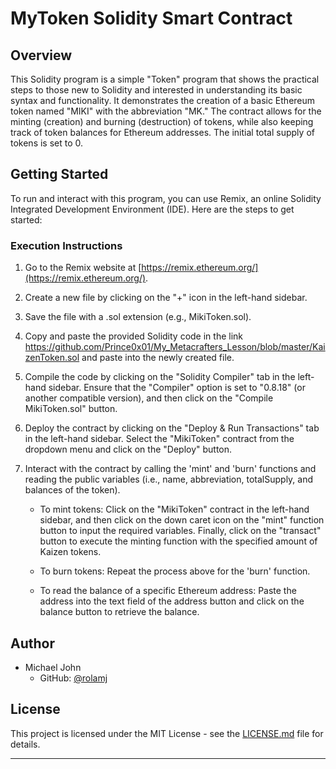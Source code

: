 # MyToken Solidity Smart Contract

## Overview

This Solidity program is a simple "Token" program that shows the practical steps to those new to Solidity and interested in understanding its basic syntax and functionality. It demonstrates the creation of a basic Ethereum token named "MIKI" with the abbreviation "MK." The contract allows for the minting (creation) and burning (destruction) of tokens, while also keeping track of token balances for Ethereum addresses. The initial total supply of tokens is set to 0.

## Getting Started

To run and interact with this program, you can use Remix, an online Solidity Integrated Development Environment (IDE). Here are the steps to get started:

### Execution Instructions

1. Go to the Remix website at [https://remix.ethereum.org/](https://remix.ethereum.org/).

2. Create a new file by clicking on the "+" icon in the left-hand sidebar.

3. Save the file with a .sol extension (e.g., MikiToken.sol).

4. Copy and paste the provided Solidity code in the link https://github.com/Prince0x01/My_Metacrafters_Lesson/blob/master/KaizenToken.sol and paste into the newly created file.

5. Compile the code by clicking on the "Solidity Compiler" tab in the left-hand sidebar. Ensure that the "Compiler" option is set to "0.8.18" (or another compatible version), and then click on the "Compile MikiToken.sol" button.

6. Deploy the contract by clicking on the "Deploy & Run Transactions" tab in the left-hand sidebar. Select the "MikiToken" contract from the dropdown menu and click on the "Deploy" button.

7. Interact with the contract by calling the 'mint' and 'burn' functions and reading the public variables (i.e., name, abbreviation, totalSupply, and balances of the token).

   - To mint tokens: Click on the "MikiToken" contract in the left-hand sidebar, and then click on the down caret icon on the "mint" function button to input the required variables. Finally, click on the "transact" button to execute the minting function with the specified amount of Kaizen tokens.

   - To burn tokens: Repeat the process above for the 'burn' function.

   - To read the balance of a specific Ethereum address: Paste the address into the text field of the address button and click on the balance button to retrieve the balance.

## Author

- Michael John
  - GitHub: [@rolamj](https://github.com/rolamj)

## License

This project is licensed under the MIT License - see the [LICENSE.md](LICENSE.md) file for details.

---
